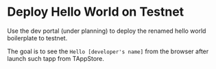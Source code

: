# Deploy Hello World on Testnet

Use the dev portal (under planning) to deploy the renamed hello world boilerplate to testnet.


The goal is to see the `Hello [developer's name]` from the browser after launch such tapp from TAppStore.
